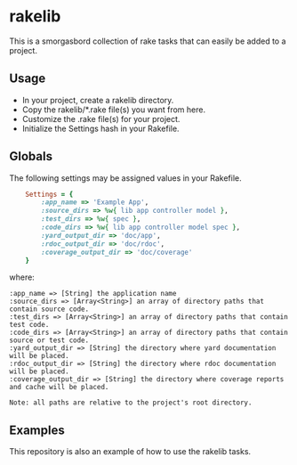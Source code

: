 # rakelib

This is a smorgasbord collection of rake tasks that can easily be added to a project.

## Usage

* In your project, create a rakelib directory.
* Copy the rakelib/*.rake file(s) you want from here.
* Customize the .rake file(s) for your project.
* Initialize the Settings hash in your Rakefile.

## Globals

The following settings may be assigned values in your Rakefile.

``` ruby
    Settings = {
        :app_name => 'Example App',
        :source_dirs => %w{ lib app controller model },
        :test_dirs => %w{ spec },
        :code_dirs => %w{ lib app controller model spec },
        :yard_output_dir => 'doc/app',
        :rdoc_output_dir => 'doc/rdoc',
        :coverage_output_dir => 'doc/coverage'
    }
```

where:

    :app_name => [String] the application name
    :source_dirs => [Array<String>] an array of directory paths that contain source code.
    :test_dirs => [Array<String>] an array of directory paths that contain test code.
    :code_dirs => [Array<String>] an array of directory paths that contain source or test code.
    :yard_output_dir => [String] the directory where yard documentation will be placed.
    :rdoc_output_dir => [String] the directory where rdoc documentation will be placed.
    :coverage_output_dir => [String] the directory where coverage reports and cache will be placed.

    Note: all paths are relative to the project's root directory.

## Examples

This repository is also an example of how to use the rakelib tasks.